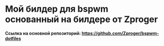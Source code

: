 # Мой билдер для bspwm основанный на билдере от Zproger

#### Ссылка на основной репозиторий: https://github.com/Zproger/bspwm-dotfiles
